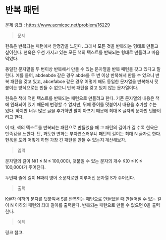 # 반복 패턴

문제 링크 : https://www.acmicpc.net/problem/16229

> 문제

현욱은 반복되는 패턴에서 안정감을 느낀다. 그래서 모든 것을 반복되는 형태로 만들고 싶어한다. 현욱은 우선 가지고 있는 모든 책의 텍스트를 반복되는 형태로 만들려고 마음 먹었다.

 동일한 문자열을 두 번이상 반복해서 만들 수 있는 문자열을 반복 패턴을 갖고 있다고 말한다. 예를 들어, abdeabde 같은 경우 abde를 두 번 이상 반복해서 만들 수 있으니 반복 패턴을 갖고 있고, abcefabce 같은 경우 어떻게 해도 동일한 문자열을 반복해서 덧붙이는 방식으로는 만들 수 없으니 반복 패턴을 갖고 있지 않는 문자열이다.

현욱은 책에 적힌 텍스트를 반복되는 패턴으로 만들려고 한다. 기존 문자열의 내용은 책에 인쇄되어 있기 때문에 변경할 수 없지만, 뒤에 종이를 덧붙여서 내용을 추가할 수는 있다. 하지만 너무 많은 글을 추가하면 팔이 아프기 때문에 최대 K 글자의 문자만 덧붙이려고 한다.

이 때, 책의 텍스트를 반복되는 패턴으로 만들었을 때 그 패턴의 길이가 길 수록 현욱은 만족감을 느낀다. 단, 과도한 변화는 부자연스러우니 패턴의 길이는 최대 N 글자로 한다. 현욱을 도와 어떻게 하면 가장 긴 패턴을 만들 수 있는지 계산해보자.

> 입력

문자열의 길이 N(1 ≤ N ≤ 100,000), 덧붙일 수 있는 문자의 개수 K(0 ≤ K ≤ 100,000)가 주어진다.

두번째 줄에 길이 N짜리 영어 소문자로만 이루어진 문자열 S가 주어진다.

> 출력

K글자 이하의 문자를 덧붙여서 S를 반복되는 패턴으로 만들었을 때 만들어질 수 있는 길이 N 이하의 패턴의 최대 길이를 출력한다. 반복되는 패턴으로 만들 수 없으면 0을 출력한다.


> 예제

 링크 참고.